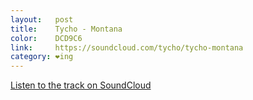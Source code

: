 ```yaml
---
layout:   post
title:    Tycho - Montana
color:    DCD9C6
link:     https://soundcloud.com/tycho/tycho-montana
category: ❤ing
---
```


<div class="embed" data-url="https://soundcloud.com/tycho/tycho-montana" data-aspect-ratio="1" data-hide_related="true" data-visual="true">
    <p>
        <a href="https://soundcloud.com/tycho/tycho-montana">Listen to the track on SoundCloud</a>
    </p>
</div>
